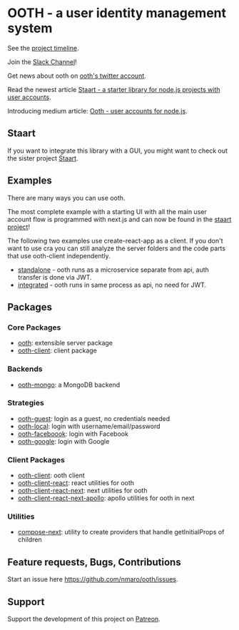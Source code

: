 # OOTH - a user identity management system

See the [project timeline](https://github.com/nmaro/ooth/projects/2).

Join the [Slack Channel](https://join.slack.com/t/ooth/shared_invite/enQtMjQ3MDE2ODA2NjE0LTE1NGNmN2YzZTdiMWNjODExZmNjYzg3ZGJjZmVmZmI2YjVhOWYzZDQ1NWI4Y2JiNzNlMmI2Y2U5ZWFhODIzMWQ)!

Get news about ooth on [ooth's twitter account](https://twitter.com/oothjs).

Read the newest article [Staart - a starter library for node.js projects with user accounts](https://medium.com/@nmaro/staart-a-starter-library-for-node-js-projects-with-user-accounts-d1328b46a59).

Introducing medium article: [Ooth - user accounts for node.js](https://medium.com/the-ideal-system/ooth-user-accounts-for-node-js-93cfcd28ed1a#.97kyfg4xg).

## Staart

If you want to integrate this library with a GUI, you might want to check out the sister project [Staart](https://github.com/nmaro/staart).

## Examples

There are many ways you can use ooth.

The most complete example with a starting UI with all the main user account flow is programmed with next.js and can now be found in the [staart project](https://github.com/nmaro/staart)!

The following two examples use create-react-app as a client. If you don't want to use cra you can still analyze the server folders and the code parts that use ooth-client independently.

* [standalone](examples/standalone) - ooth runs as a microservice separate from api, auth transfer is done via JWT.
* [integrated](examples/integrated) - ooth runs in same process as api, no need for JWT.

## Packages

### Core Packages

* [ooth](packages/ooth): extensible server package
* [ooth-client](packages/ooth-client): client package

### Backends

* [ooth-mongo](packages/ooth-mongo): a MongoDB backend

### Strategies

* [ooth-guest](packages/ooth-guest): login as a guest, no credentials needed
* [ooth-local](packages/ooth-local): login with username/email/password
* [ooth-faceboook](packages/ooth-facebook): login with Facebook
* [ooth-google](packages/ooth-google): login with Google

### Client Packages

* [ooth-client](packages/ooth-client): ooth client
* [ooth-client-react](packages/ooth-client-react): react utilities for ooth
* [ooth-client-react-next](packages/ooth-client-react-next): next utilities for ooth
* [ooth-client-react-next-apollo](packages/ooth-client-react-next-apollo): apollo utilities for ooth in next

### Utilities

* [compose-next](packages/compose-next): utility to create providers that handle getInitialProps of children

## Feature requests, Bugs, Contributions

Start an issue here https://github.com/nmaro/ooth/issues.

## Support

Support the development of this project on [Patreon](https://www.patreon.com/nmaro).
